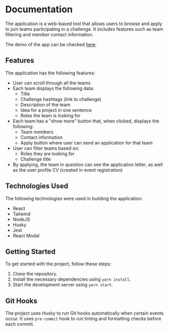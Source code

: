 # Documentation

The application is a web-based tool that allows users to browse and apply to join teams participating in a challenge. It includes features such as team filtering and member contact information.

The demo of the app can be checked [here](https://event-team-info-thvphuc246.vercel.app/).

## Features

The application has the following features:

- User can scroll through all the teams
- Each team displays the following data:
  - Title
  - Challenge hashtags (link to challenge)
  - Description of the team
  - Idea for a project in one sentence
  - Roles the team is looking for
- Each team has a "show more" button that, when clicked, displays the following:
  - Team members
  - Contact information
  - Apply button where user can send an application for that team
- User can filter teams based on:
  - Roles they are looking for
  - Challenge title
- By applying, the team in question can see the application letter, as well as the user profile CV (created in event registration)

## Technologies Used

The following technologies were used in building the application:

- React
- Tailwind
- NodeJS
- Husky
- Jest
- React Modal

## Getting Started

To get started with the project, follow these steps:

1. Clone the repository.
2. Install the necessary dependencies using `yarn install`.
3. Start the development server using `yarn start`.

## Git Hooks

The project uses Husky to run Git hooks automatically when certain events occur. It uses `pre-commit` hook to run linting and formatting checks before each commit.